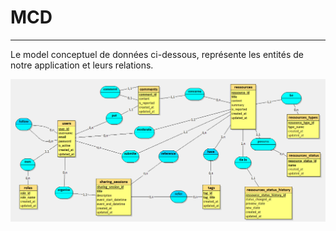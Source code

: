 # MCD
---

Le model conceptuel de données ci-dessous, représente les entités de notre application et leurs relations.

<img src="../../Assets/Images/MCD.png" alt="Image de la plateforme" width=auto>
